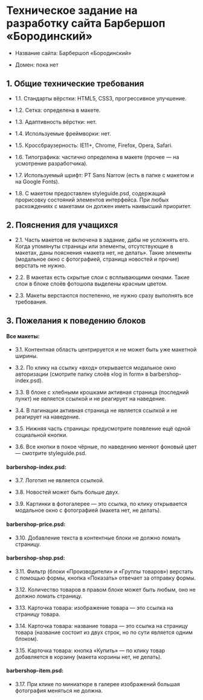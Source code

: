 # Техническое задание на разработку сайта Барбершоп «Бородинский»

-   Название сайта: Барбершоп «Бородинский»
    
-   Домен: пока нет
    

### 



## **1. Общие технические требования**

-   1.1. Стандарты вёрстки: HTML5, CSS3, прогрессивное улучшение.
    
-   1.2. Сетка: определена в макете.
    
-   1.3. Адаптивность вёрстки: нет.
    
-   1.4. Используемые фреймворки: нет.
    
-   1.5. Кроссбраузерность: IE11+, Chrome, Firefox, Opera, Safari.
    
-   1.6. Типографика: частично определена в макете (прочее — на усмотрение разработчика).
    
-   1.7. Используемый шрифт: PT Sans Narrow (есть в папке с макетом и на Google Fonts).
    
-   1.8. С макетом предоставлен styleguide.psd, содержащий прорисовку состояний элементов интерфейса. При любых расхождениях с макетами он должен иметь наивысший приоритет.
    

 

## 2. Пояснения для учащихся

-   2.1. Часть макетов не включена в задание, дабы не усложнять его. Когда упомянуты страницы или элементы, отсутствующие в макетах, даны пояснения «макета нет, не делать». Такие элементы (модальное окно с фотографией, страница новостей и прочие) верстать не нужно.
    
-   2.2. В макетах есть скрытые слои с всплывающими окнами. Такие слои в блоке слоёв фотошопа выделены красным цветом.
    
-   2.3. Макеты верстаются постепенно, не нужно сразу выполнять все требования.
    

## 3. Пожелания к поведению блоков

#### Все макеты:

-   3.1. Контентная область центрируется и не может быть уже макетной ширины.
    
-   3.2. По клику на ссылку «вход» открывается модальное окно авторизации (смотрите папку слоёв «log in form» в barbershop-index.psd).
    
-   3.3. В блоке с хлебными крошками активная страница (последний пункт) не является ссылкой и не реагирует на наведение.
    
-   3.4. В пагинации активная страница не является ссылкой и не реагирует на наведение.
    
-   3.5. Нижняя часть страницы: предусмотрите появление ещё одной социальной кнопки.
    
-   3.6. Все кнопки в покое чёрные, по наведению меняют фоновый цвет — смотрите styleguide.psd.
    

#### barbershop-index.psd:

-   3.7. Логотип не является ссылкой.
    
-   3.8. Новостей может быть больше двух.
    
-   3.9. Картинки в фотогалерее — это ссылка, по клику открывается модальное окно с фотографией (макета нет, не делать).
    

#### barbershop-price.psd:

-   3.10. Добавление текста в контентные блоки не должно ломать страницу.
    

#### barbershop-shop.psd:

-   3.11. Фильтр (блоки «Производители» и «Группы товаров») верстать с помощью формы, кнопка «Показать» отвечает за отправку формы.
    
-   3.12. Количество товаров в правом блоке может быть любым, оно не должно ломать страницу.
    
-   3.13. Карточка товара: изображение товара — это ссылка на страницу товара.
    
-   3.14. Карточка товара: название товара — это ссылка на страницу товара (название состоит из двух строк, но по сути является одним блоком).
    
-   3.15. Карточка товара: кнопка «Купить» — по клику товар добавляется в корзину (макета корзины нет, не делать).
    

#### barbershop-item.psd:

-   3.17. При клике по миниатюре в галерее изображений большая фотография меняться не должна.
